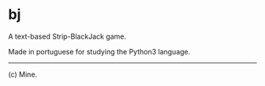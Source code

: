 # bj

A text-based Strip-BlackJack game.

Made in portuguese for studying the Python3 language.

---

(c) Mine.
